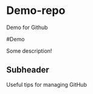 # Demo-repo
Demo for Github

#Demo

Some description!

## Subheader
Useful tips for managing GitHub
